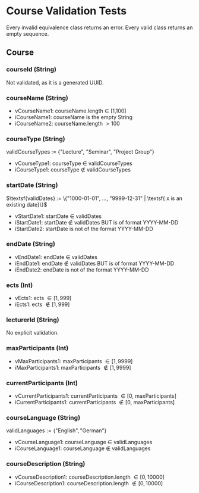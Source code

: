 # Course Validation Tests
Every invalid equivalence class returns an error. Every valid class returns an empty sequence.

## Course

### courseId (String)
Not validated, as it is a generated UUID.

### courseName (String)
- vCourseName1: courseName.length $\in$ [1,100]
- iCourseName1: courseName is the empty String
- iCourseName2: courseName.length $>100$

### courseType (String)
validCourseTypes := {"Lecture", "Seminar", "Project Group"}
- vCourseType1: courseType $\in$ validCourseTypes
- iCourseType1: courseType $\notin$ validCourseTypes

### startDate (String)
$\textsf{validDates} := \{"1000-01-01", ..., "9999-12-31" | \textsf{ x is an existing date}\}$
- vStartDate1: startDate $\in$ validDates
- iStartDate1: startDate $\notin$ validDates BUT is of format YYYY-MM-DD
- iStartDate2: startDate is not of the format YYYY-MM-DD

### endDate (String)
- vEndDate1: endDate $\in$ validDates
- iEndDate1: endDate $\notin$ validDates BUT is of format YYYY-MM-DD
- iEndDate2: endDate is not of the format YYYY-MM-DD

### ects (Int)
- vEcts1: ects $\in [1, 999]$
- iEcts1: ects $\notin [1, 999]$

### lecturerId (String)
No explicit validation.

### maxParticipants (Int)
- vMaxParticipants1: maxParticipants $\in [1, 9999]$
- iMaxParticipants1: maxParticipants $\notin [1, 9999]$
  
### currentParticipants (Int)
- vCurrentParticipants1: currentParticipants $\in [0,$ maxParticipants$]$
- iCurrentParticipants1: currentParticipants $\notin [0,$ maxParticipants$]$

### courseLanguage (String)
$\textsf{validLanguages} := \{\textsf{"English"}, \textsf{"German"}\}$
- vCourseLanguage1: courseLanguage $\in$ validLanguages
- iCourseLanguage1: courseLanguage $\notin$ validLanguages

### courseDescription (String)
- vCourseDescription1: courseDescription.length $\in [0, 10000]$
- iCourseDescription1: courseDescription.length $\notin [0, 10000]$
